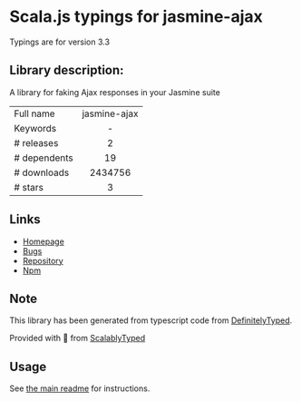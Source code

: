 
# Scala.js typings for jasmine-ajax

Typings are for version 3.3

## Library description:
A library for faking Ajax responses in your Jasmine suite

|                    |                 |
| ------------------ | :-------------: |
| Full name          | jasmine-ajax |
| Keywords           | - |
| # releases         | 2 |
| # dependents       | 19 |
| # downloads        | 2434756 |
| # stars            | 3 |

## Links
- [Homepage](https://github.com/jasmine/jasmine-ajax#readme)
- [Bugs](https://github.com/jasmine/jasmine-ajax/issues)
- [Repository](https://github.com/jasmine/jasmine-ajax)
- [Npm](https://www.npmjs.com/package/jasmine-ajax)
    


## Note
This library has been generated from typescript code from [DefinitelyTyped](https://definitelytyped.org).

Provided with :purple_heart: from [ScalablyTyped](https://github.com/oyvindberg/ScalablyTyped)

## Usage
See [the main readme](../../readme.md) for instructions.


